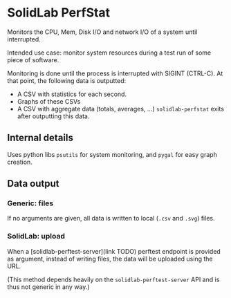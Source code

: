 # SolidLab PerfStat

Monitors the CPU, Mem, Disk I/O and network I/O of a system until interrupted.

Intended use case: monitor system resources during a test run of some piece of software.

Monitoring is done until the process is interrupted with SIGINT (CTRL-C).
At that point, the following data is outputted:
- A CSV with statistics for each second.
- Graphs of these CSVs
- A CSV with aggregate data (totals, averages, ...)
`solidlab-perfstat` exits after outputting this data.

## Internal details

Uses python libs `psutils` for system monitoring, and `pygal` for easy graph creation.

## Data output

### Generic: files

If no arguments are given, all data is written to local (`.csv` and `.svg`) files.

### SolidLab: upload

When a [solidlab-perftest-server](link TODO) perftest endpoint is provided as argument, instead of writing files, the data will be uploaded using the URL.

(This method depends heavily on the `solidlab-perftest-server` API and is thus not generic in any way.)
